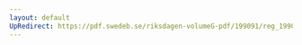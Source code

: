 ```yaml
---
layout: default
UpRedirect: https://pdf.swedeb.se/riksdagen-volumeG-pdf/199091/reg_199091/reg_199091_0929.pdf
---
```

